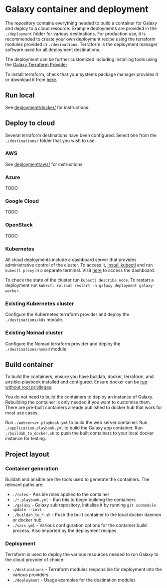 # Galaxy container and deployment

The repository contains everything needed to build a container for Galaxy and deploy to a cloud resource.
Example deployments are provided in the `./deployment` folder for various destinations. For production use, it is
recommended to create your own deployment recipe using the terraform modules provided in `./desinations`. Terraform
is the deployment manager software used for all deployment destinations.

The deployment can be further customized including installing tools using the [Galaxy Terraform Provider](https://registry.terraform.io/providers/brinkmanlab/galaxy/latest/docs)

To install terraform, check that your systems package manager provides it or download it from [here](https://www.terraform.io/downloads.html).

## Run local
See [deployment/docker/](deployment/docker/) for instructions.

## Deploy to cloud

Several terraform destinations have been configured. Select one from the `./destinations/` folder that you wish to use.

### AWS
See [deployment/aws/](deployment/aws/) for instructions.

### Azure
TODO

### Google Cloud
TODO

### OpenStack
TODO

### Kubernetes

All cloud deployments include a dashboard server that provides administrative control of the cluster.
To access it, [install kubectl](https://kubernetes.io/docs/tasks/tools/install-kubectl/) and run `kubectl proxy` in a separate terminal.
Visit [here](http://localhost:8001/api/v1/namespaces/kubernetes-dashboard/services/https:kubernetes-dashboard:/proxy/#/login) to
access the dashboard.

To check the state of the cluster run `kubectl describe node`.
To restart a deployment run `kubectl rollout restart -n galaxy deployment galaxy-worker`.

### Existing Kubernetes cluster

Configure the Kubernetes terraform provider and deploy the `./destinations/k8s` module.

### Existing Nomad cluster

Configure the Nomad terraform provider and deploy the `./destinations/nomad` module.

## Build container
To build the containers, ensure you have buildah, docker, terraform, and ansible-playbook installed and configured.
Ensure docker can be [run without root privileges](https://docs.docker.com/engine/install/linux-postinstall/).

You do not need to build the containers to deploy an instance of Galaxy. Rebuilding the container is only needed if you want to
customise them. There are pre-built containers already published to docker hub that work for most use cases.

Run `./webserver.playbook.yml` to build the web server container.
Run `./application.playbook.yml` to build the Galaxy app container.
Run `./buildah_to_docker.sh` to push the built containers to your local docker instance for testing.

## Project layout

### Container generation

Buildah and ansible are the tools used to generate the containers. The relevant paths are:

* `./roles` - Ansible roles applied to the container
* `./*.playbook.yml` - Run this to begin building the containers
* `./galaxy` - Galaxy sub repository, initialise it by running `git submodule update --init`
* `./buildah_to_*.sh` - Push the built container to the local docker daemon or docker hub
* `./vars.yml` - Various configuration options for the container build process. Also imported by the deployment recipes.

### Deployment

Terraform is used to deploy the various resources needed to run Galaxy to the cloud provider of choice.

* `./destinations` - Terraform modules responsible for deployment into the various providers
* `./deployment` - Usage examples for the destination modules